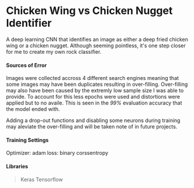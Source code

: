 # Chicken Wing vs Chicken Nugget Identifier
A deep learning CNN that identifies an image as either a deep fried chicken wing or a chicken nugget. Although seeming pointless, it's one step closer for me to create my own rock classifier.

#### Sources of Error
Images were collected accross 4 different search engines meaning that some images may have been duplicates resulting in over-filling. Over-filling may also have been caused by the extremly low sample size I was able to provide. To account for this less epochs were used and distortions were applied but to no availe. This is seen in the *99%* evaluation accuracy that the model ended with.

Adding a drop-out functions and disabling some neurons during training may aleviate the over-filling and will be taken note of in future projects.
#### Training Settings
Optimizer: adam
loss: binary corssentropy
#### Libraries
>Keras
>Tensorflow
